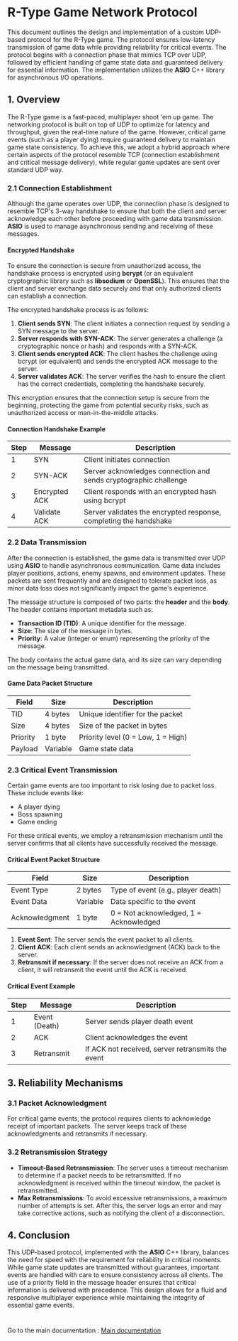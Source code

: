 # R-Type Game Network Protocol

This document outlines the design and implementation of a custom UDP-based protocol for the R-Type game. The protocol ensures low-latency transmission of game data while providing reliability for critical events. The protocol begins with a connection phase that mimics TCP over UDP, followed by efficient handling of game state data and guaranteed delivery for essential information. The implementation utilizes the **ASIO** C++ library for asynchronous I/O operations.

## 1. Overview

The R-Type game is a fast-paced, multiplayer shoot 'em up game. The networking protocol is built on top of UDP to optimize for latency and throughput, given the real-time nature of the game. However, critical game events (such as a player dying) require guaranteed delivery to maintain game state consistency. To achieve this, we adopt a hybrid approach where certain aspects of the protocol resemble TCP (connection establishment and critical message delivery), while regular game updates are sent over standard UDP way.

### 2.1 Connection Establishment

Although the game operates over UDP, the connection phase is designed to resemble TCP's 3-way handshake to ensure that both the client and server acknowledge each other before proceeding with game data transmission. **ASIO** is used to manage asynchronous sending and receiving of these messages.

#### Encrypted Handshake

To ensure the connection is secure from unauthorized access, the handshake process is encrypted using **bcrypt** (or an equivalent cryptographic library such as **libsodium** or **OpenSSL**). This ensures that the client and server exchange data securely and that only authorized clients can establish a connection.

The encrypted handshake process is as follows:

1. **Client sends SYN**: The client initiates a connection request by sending a SYN message to the server.
2. **Server responds with SYN-ACK**: The server generates a challenge (a cryptographic nonce or hash) and responds with a SYN-ACK.
3. **Client sends encrypted ACK**: The client hashes the challenge using bcrypt (or equivalent) and sends the encrypted ACK message to the server.
4. **Server validates ACK**: The server verifies the hash to ensure the client has the correct credentials, completing the handshake securely.

This encryption ensures that the connection setup is secure from the beginning, protecting the game from potential security risks, such as unauthorized access or man-in-the-middle attacks.

#### Connection Handshake Example

| Step  | Message         | Description                                                      |
|-------|-----------------|------------------------------------------------------------------|
| 1     | SYN             | Client initiates connection                                      |
| 2     | SYN-ACK         | Server acknowledges connection and sends cryptographic challenge |
| 3     | Encrypted ACK   | Client responds with an encrypted hash using bcrypt              |
| 4     | Validate ACK    | Server validates the encrypted response, completing the handshake|

### 2.2 Data Transmission

After the connection is established, the game data is transmitted over UDP using **ASIO** to handle asynchronous communication. Game data includes player positions, actions, enemy spawns, and environment updates. These packets are sent frequently and are designed to tolerate packet loss, as minor data loss does not significantly impact the game's experience.

The message structure is composed of two parts: the **header** and the **body**. The header contains important metadata such as:

- **Transaction ID (TID)**: A unique identifier for the message.
- **Size**: The size of the message in bytes.
- **Priority**: A value (integer or enum) representing the priority of the message.

The body contains the actual game data, and its size can vary depending on the message being transmitted.

#### Game Data Packet Structure

| Field      | Size     | Description                       |
|------------|----------|-----------------------------------|
| TID        | 4 bytes  | Unique identifier for the packet   |
| Size       | 4 bytes  | Size of the packet in bytes        |
| Priority   | 1 byte   | Priority level (0 = Low, 1 = High) |
| Payload    | Variable | Game state data                   |

### 2.3 Critical Event Transmission

Certain game events are too important to risk losing due to packet loss. These include events like:

- A player dying
- Boss spawning
- Game ending

For these critical events, we employ a retransmission mechanism until the server confirms that all clients have successfully received the message.

#### Critical Event Packet Structure

| Field        | Size     | Description                          |
|--------------|----------|--------------------------------------|
| Event Type   | 2 bytes  | Type of event (e.g., player death)    |
| Event Data   | Variable | Data specific to the event            |
| Acknowledgment | 1 byte  | 0 = Not acknowledged, 1 = Acknowledged|

1. **Event Sent**: The server sends the event packet to all clients.
2. **Client ACK**: Each client sends an acknowledgment (ACK) back to the server.
3. **Retransmit if necessary**: If the server does not receive an ACK from a client, it will retransmit the event until the ACK is received.

#### Critical Event Example

| Step  | Message        | Description                                     |
|-------|----------------|-------------------------------------------------|
| 1     | Event (Death)   | Server sends player death event                 |
| 2     | ACK             | Client acknowledges the event                   |
| 3     | Retransmit      | If ACK not received, server retransmits the event|

## 3. Reliability Mechanisms

### 3.1 Packet Acknowledgment

For critical game events, the protocol requires clients to acknowledge receipt of important packets. The server keeps track of these acknowledgments and retransmits if necessary.

### 3.2 Retransmission Strategy

- **Timeout-Based Retransmission**: The server uses a timeout mechanism to determine if a packet needs to be retransmitted. If no acknowledgment is received within the timeout window, the packet is retransmitted.
- **Max Retransmissions**: To avoid excessive retransmissions, a maximum number of attempts is set. After this, the server logs an error and may take corrective actions, such as notifying the client of a disconnection.

## 4. Conclusion

This UDP-based protocol, implemented with the **ASIO** C++ library, balances the need for speed with the requirement for reliability in critical moments. While game state updates are transmitted without guarantees, important events are handled with care to ensure consistency across all clients. The use of a priority field in the message header ensures that critical information is delivered with precedence. This design allows for a fluid and responsive multiplayer experience while maintaining the integrity of essential game events.

#
Go to the main documentation : [Main documentation](Readme.md)